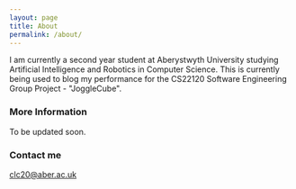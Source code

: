 ```yaml
---
layout: page
title: About
permalink: /about/
---
```


I am currently a second year student at Aberystwyth University studying Artificial Intelligence and Robotics in Computer Science. This is currently being used to blog my performance for the CS22120 Software Engineering Group Project - "JoggleCube". 

### More Information

To be updated soon.

### Contact me

[clc20@aber.ac.uk](mailto:clc20@aber.ac.uk)
